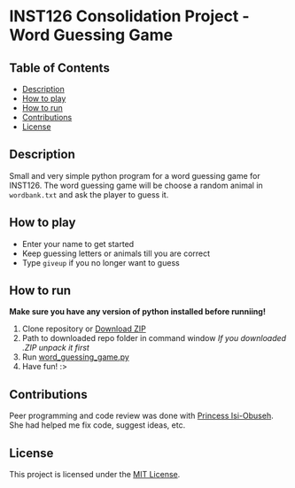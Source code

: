 # INST126 Consolidation Project - Word Guessing Game

## Table of Contents
- [Description](#Description)
- [How to play](#How-to-play)
- [How to run](#How-to-run)
- [Contributions](#Contributions)
- [License](#License)

## Description
Small and very simple python program for a word guessing game for INST126.
The word guessing game will be choose a random animal in `wordbank.txt` and ask the player to guess it.

## How to play
- Enter your name to get started
- Keep guessing letters or animals till you are correct
- Type `giveup` if you no longer want to guess

## How to run
**Make sure you have any version of python installed before runniing!**
1. Clone repository or [Download ZIP](https://github.com/baumpyru/supreme-waffle/archive/refs/heads/main.zip)
2. Path to downloaded repo folder in command window
    *If you downloaded .ZIP unpack it first*
3. Run [word_guessing_game.py](word_guessing_game.py)
4. Have fun! :>

## Contributions
Peer programming and code review was done with [Princess Isi-Obuseh](https://github.com/prinnn4). She had helped me fix code, suggest ideas, etc.

## License
This project is licensed under the [MIT License](LICENSE).